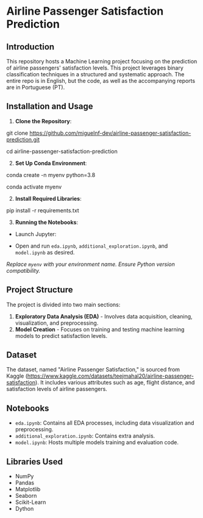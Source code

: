 # Airline Passenger Satisfaction Prediction

## Introduction
This repository hosts a Machine Learning project focusing on the prediction of airline passengers' satisfaction levels.  This project leverages binary classification techniques in a structured and systematic approach.
The entire repo is in English, but the code, as well as the accompanying reports are in Portuguese (PT).

## Installation and Usage

1. **Clone the Repository**:

git clone https://github.com/miguelnf-dev/airline-passenger-satisfaction-prediction.git

cd airline-passenger-satisfaction-prediction

2. **Set Up Conda Environment**:

conda create -n myenv python=3.8

conda activate myenv

2. **Install Required Libraries**:
  
  pip install -r requirements.txt

3. **Running the Notebooks**:
- Launch Jupyter:

- Open and run `eda.ipynb`, `additional_exploration.ipynb`, and `model.ipynb` as desired.

*Replace `myenv` with your environment name. Ensure Python version compatibility.*

## Project Structure
The project is divided into two main sections:
1. **Exploratory Data Analysis (EDA)** - Involves data acquisition, cleaning, visualization, and preprocessing. 
2. **Model Creation** - Focuses on training and testing machine learning models to predict satisfaction levels.

## Dataset
The dataset, named "Airline Passenger Satisfaction," is sourced from Kaggle (https://www.kaggle.com/datasets/teejmahal20/airline-passenger-satisfaction). It includes various attributes such as age, flight distance, and satisfaction levels of airline passengers.

## Notebooks
- `eda.ipynb`: Contains all EDA processes, including data visualization and preprocessing.
- `additional_exploration.ipynb`: Contains extra analysis.
- `model.ipynb`: Hosts multiple models training and evaluation code.

## Libraries Used
- NumPy
- Pandas
- Matplotlib
- Seaborn
- Scikit-Learn
- Dython




